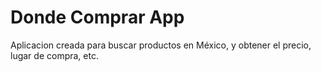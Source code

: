 # Donde Comprar App

Aplicacion creada para buscar productos en México, y obtener el precio, lugar de compra, etc.